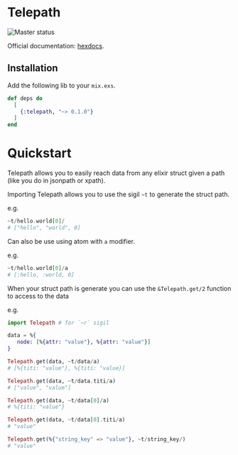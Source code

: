 # Telepath

![Master status](https://github.com/wapitea/telepath/workflows/Elixir%20CI/badge.svg?branch=master)

Official documentation: [hexdocs](https://hexdocs.pm/telepath).

## Installation

Add the following lib to your `mix.exs`.

```elixir
def deps do
  [
    {:telepath, "~> 0.1.0"}
  ]
end
```

# Quickstart

Telepath allows you to easily reach data from any elixir struct given a path
(like you do in jsonpath or xpath).

Importing Telepath allows you to use the sigil `~t` to generate the
struct path.

e.g.

``` elixir
~t/hello.world[0]/
# ["hello", "world", 0]
```

Can also be use using atom with `a` modifier.

e.g.

``` elixir
~t/hello.world[0]/a
# [:hello, :world, 0]
```

When your struct path is generate you can use the `&Telepath.get/2` function
to access to the data

e.g.

```elixir
import Telepath # for `~r` sigil

data = %{
   node: [%{attr: "value"}, %{attr: "value"}]
}

Telepath.get(data, ~t/data/a)
# [%{titi: "value"}, %{titi: "value}]

Telepath.get(data, ~t/data.titi/a)
# ["value", "value"]

Telepath.get(data, ~t/data[0]/a)
# %{titi: "value"}

Telepath.get(data, ~t/data[0].titi/a)
# "value"

Telepath.get(%{"string_key" => "value"}, ~t/string_key/)
# "value"
```



